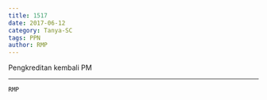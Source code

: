 ```yaml
---
title: 1517
date: 2017-06-12
category: Tanya-SC
tags: PPN
author: RMP
---
```


Pengkreditan kembali PM

---



`RMP`
